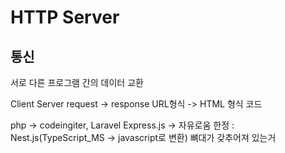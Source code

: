 # HTTP Server

## 통신

서로 다른 프로그램 간의 데이터 교환 

Client     Server
request -> response 
URL형식  -> HTML 형식 코드 

php -> codeingiter, Laravel
Express.js -> 자유로움 한정 : Nest.js(TypeScript_MS -> javascript로 변환) 뼈대가 갖추어져 있는거 